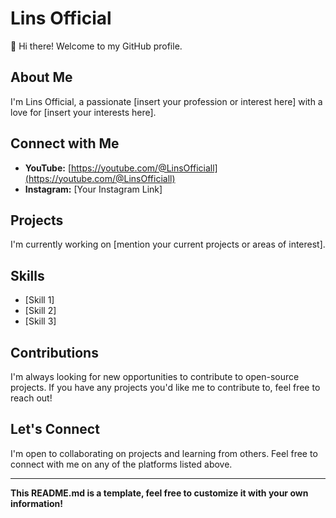 # Lins Official

👋  Hi there! Welcome to my GitHub profile.

## About Me

I'm Lins Official, a passionate [insert your profession or interest here] with a love for [insert your interests here].

## Connect with Me

- **YouTube:** [https://youtube.com/@LinsOfficiall](https://youtube.com/@LinsOfficiall)
- **Instagram:** [Your Instagram Link]

## Projects

I'm currently working on [mention your current projects or areas of interest]. 

## Skills

- [Skill 1]
- [Skill 2]
- [Skill 3]

## Contributions

I'm always looking for new opportunities to contribute to open-source projects. If you have any projects you'd like me to contribute to, feel free to reach out!

## Let's Connect

I'm open to collaborating on projects and learning from others. Feel free to connect with me on any of the platforms listed above.

---

**This README.md is a template, feel free to customize it with your own information!**
